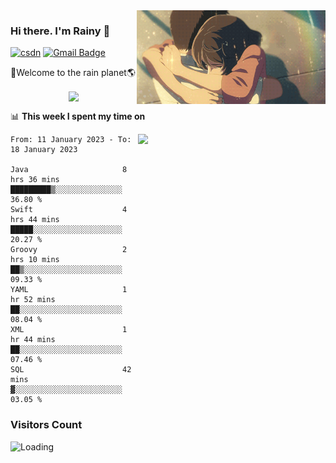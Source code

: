 <img  align='right' height="150" src="https://github.com/LikeRainDay/LikeRainDay/blob/master/pic/img_rain_1.gif?raw=true">



### Hi there. I'm Rainy :lemon:

[![csdn](https://img.shields.io/badge/-csdn-c14438?style=flat-square&logo=c&logoColor=white)](https://blog.csdn.net/qq_15807167)
[![Gmail Badge](https://img.shields.io/badge/-gmail-c14438?style=flat-square&logo=Gmail&logoColor=white&link=mailto:houshuai0816@gmail.com)](mailto:houshuai0816@gmail.com)

🚀Welcome to the rain planet🌎

<center>
<img align='center'  src="https://source.unsplash.com/random/1200x600">
</center>

📊 **This week I spent my time on**

<img align='right'   width="300" src="https://github-readme-stats.vercel.app/api?username=LikeRainDay&show_icons=true&title_color=fff&icon_color=79ff97&text_color=9f9f9f&bg_color=151515&count_private=true">

<!--START_SECTION:waka-->

```text
From: 11 January 2023 - To: 18 January 2023

Java                     8 hrs 36 mins   █████████▒░░░░░░░░░░░░░░░   36.80 %
Swift                    4 hrs 44 mins   █████░░░░░░░░░░░░░░░░░░░░   20.27 %
Groovy                   2 hrs 10 mins   ██▒░░░░░░░░░░░░░░░░░░░░░░   09.33 %
YAML                     1 hr 52 mins    ██░░░░░░░░░░░░░░░░░░░░░░░   08.04 %
XML                      1 hr 44 mins    ██░░░░░░░░░░░░░░░░░░░░░░░   07.46 %
SQL                      42 mins         ▓░░░░░░░░░░░░░░░░░░░░░░░░   03.05 %
```

<!--END_SECTION:waka-->

### Visitors Count
<img align="left" src = "https://profile-counter.glitch.me/LikeRainDay/count.svg" alt ="Loading">
